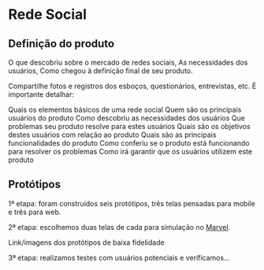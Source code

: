 # Rede Social



## Definição do produto

O que descobriu sobre o mercado de redes sociais, 
As necessidades dos usuários, 
Como chegou à definição final de seu produto. 

Compartilhe fotos e registros dos esboços, questionários, entrevistas, etc. É importante detalhar:

Quais os elementos básicos de uma rede social
Quem são os principais usuários do produto
Como descobriu as necessidades dos usuários
Que problemas seu produto resolve para estes usuários
Quais são os objetivos destes usuários com relação ao produto
Quais são as principais funcionalidades do produto
Como conferiu se o produto está funcionando para resolver os problemas
Como irá garantir que os usuários utilizem este produto



## Protótipos

1ª etapa: foram construídos seis protótipos, três telas pensadas para mobile e três para web.

2ª etapa: escolhemos duas telas de cada para simulação no [Marvel](https://marvelapp.com/).


Link/imagens dos protótipos de baixa fidelidade



3ª etapa: realizamos testes com usuários potenciais e verificamos...


